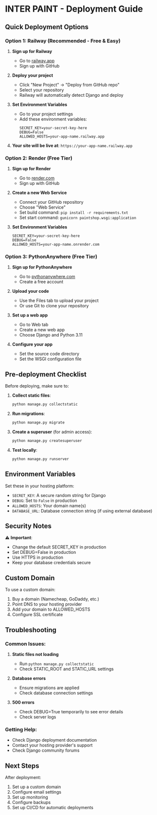 # INTER PAINT - Deployment Guide

## Quick Deployment Options

### Option 1: Railway (Recommended - Free & Easy)

1. **Sign up for Railway**
   - Go to [railway.app](https://railway.app)
   - Sign up with GitHub

2. **Deploy your project**
   - Click "New Project" → "Deploy from GitHub repo"
   - Select your repository
   - Railway will automatically detect Django and deploy

3. **Set Environment Variables**
   - Go to your project settings
   - Add these environment variables:
     ```
     SECRET_KEY=your-secret-key-here
     DEBUG=False
     ALLOWED_HOSTS=your-app-name.railway.app
     ```

4. **Your site will be live at**: `https://your-app-name.railway.app`

### Option 2: Render (Free Tier)

1. **Sign up for Render**
   - Go to [render.com](https://render.com)
   - Sign up with GitHub

2. **Create a new Web Service**
   - Connect your GitHub repository
   - Choose "Web Service"
   - Set build command: `pip install -r requirements.txt`
   - Set start command: `gunicorn paintshop.wsgi:application`

3. **Set Environment Variables**
   ```
   SECRET_KEY=your-secret-key-here
   DEBUG=False
   ALLOWED_HOSTS=your-app-name.onrender.com
   ```

### Option 3: PythonAnywhere (Free Tier)

1. **Sign up for PythonAnywhere**
   - Go to [pythonanywhere.com](https://pythonanywhere.com)
   - Create a free account

2. **Upload your code**
   - Use the Files tab to upload your project
   - Or use Git to clone your repository

3. **Set up a web app**
   - Go to Web tab
   - Create a new web app
   - Choose Django and Python 3.11

4. **Configure your app**
   - Set the source code directory
   - Set the WSGI configuration file

## Pre-deployment Checklist

Before deploying, make sure to:

1. **Collect static files**:
   ```bash
   python manage.py collectstatic
   ```

2. **Run migrations**:
   ```bash
   python manage.py migrate
   ```

3. **Create a superuser** (for admin access):
   ```bash
   python manage.py createsuperuser
   ```

4. **Test locally**:
   ```bash
   python manage.py runserver
   ```

## Environment Variables

Set these in your hosting platform:

- `SECRET_KEY`: A secure random string for Django
- `DEBUG`: Set to `False` in production
- `ALLOWED_HOSTS`: Your domain name(s)
- `DATABASE_URL`: Database connection string (if using external database)

## Security Notes

⚠️ **Important**: 
- Change the default SECRET_KEY in production
- Set DEBUG=False in production
- Use HTTPS in production
- Keep your database credentials secure

## Custom Domain

To use a custom domain:
1. Buy a domain (Namecheap, GoDaddy, etc.)
2. Point DNS to your hosting provider
3. Add your domain to ALLOWED_HOSTS
4. Configure SSL certificate

## Troubleshooting

### Common Issues:

1. **Static files not loading**
   - Run `python manage.py collectstatic`
   - Check STATIC_ROOT and STATIC_URL settings

2. **Database errors**
   - Ensure migrations are applied
   - Check database connection settings

3. **500 errors**
   - Check DEBUG=True temporarily to see error details
   - Check server logs

### Getting Help:
- Check Django deployment documentation
- Contact your hosting provider's support
- Check Django community forums

## Next Steps

After deployment:
1. Set up a custom domain
2. Configure email settings
3. Set up monitoring
4. Configure backups
5. Set up CI/CD for automatic deployments 